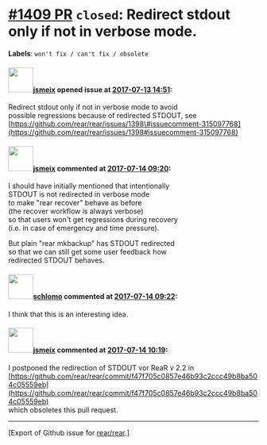 [\#1409 PR](https://github.com/rear/rear/pull/1409) `closed`: Redirect stdout only if not in verbose mode.
==========================================================================================================

**Labels**: `won't fix / can't fix / obsolete`

#### <img src="https://avatars.githubusercontent.com/u/1788608?u=925fc54e2ce01551392622446ece427f51e2f0ce&v=4" width="50">[jsmeix](https://github.com/jsmeix) opened issue at [2017-07-13 14:51](https://github.com/rear/rear/pull/1409):

Redirect stdout only if not in verbose mode to avoid  
possible regressions because of redirected STDOUT, see  
[https://github.com/rear/rear/issues/1398\#issuecomment-315097768](https://github.com/rear/rear/issues/1398#issuecomment-315097768)

#### <img src="https://avatars.githubusercontent.com/u/1788608?u=925fc54e2ce01551392622446ece427f51e2f0ce&v=4" width="50">[jsmeix](https://github.com/jsmeix) commented at [2017-07-14 09:20](https://github.com/rear/rear/pull/1409#issuecomment-315313528):

I should have initially mentioned that intentionally  
STDOUT is not redirected in verbose mode  
to make "rear recover" behave as before  
(the recover workflow is always verbose)  
so that users won't get regressions during recovery  
(i.e. in case of emergency and time pressure).

But plain "rear mkbackup" has STDOUT redirected  
so that we can still get some user feedback how  
redirected STDOUT behaves.

#### <img src="https://avatars.githubusercontent.com/u/101384?v=4" width="50">[schlomo](https://github.com/schlomo) commented at [2017-07-14 09:22](https://github.com/rear/rear/pull/1409#issuecomment-315313857):

I think that this is an interesting idea.

#### <img src="https://avatars.githubusercontent.com/u/1788608?u=925fc54e2ce01551392622446ece427f51e2f0ce&v=4" width="50">[jsmeix](https://github.com/jsmeix) commented at [2017-07-14 10:19](https://github.com/rear/rear/pull/1409#issuecomment-315325714):

I postponed the redirection of STDOUT vor ReaR v 2.2 in  
[https://github.com/rear/rear/commit/f47f705c0857e46b93c2ccc49b8ba504c05559eb](https://github.com/rear/rear/commit/f47f705c0857e46b93c2ccc49b8ba504c05559eb)  
which obsoletes this pull request.

------------------------------------------------------------------------

\[Export of Github issue for
[rear/rear](https://github.com/rear/rear).\]
